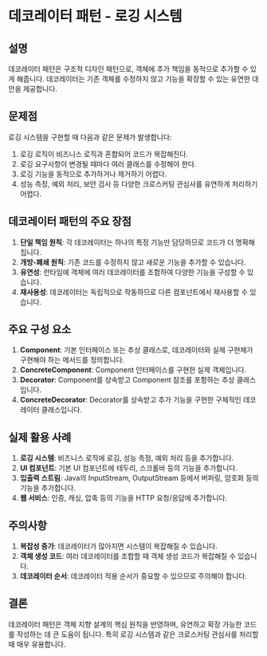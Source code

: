 # 데코레이터 패턴 - 로깅 시스템

## 설명

데코레이터 패턴은 구조적 디자인 패턴으로, 객체에 추가 책임을 동적으로 추가할 수 있게 해줍니다. 데코레이터는 기존 객체를 수정하지 않고 기능을 확장할 수 있는 유연한 대안을 제공합니다.

## 문제점

로깅 시스템을 구현할 때 다음과 같은 문제가 발생합니다:

1. 로깅 로직이 비즈니스 로직과 혼합되어 코드가 복잡해진다.
2. 로깅 요구사항이 변경될 때마다 여러 클래스를 수정해야 한다.
3. 로깅 기능을 동적으로 추가하거나 제거하기 어렵다.
4. 성능 측정, 예외 처리, 보안 검사 등 다양한 크로스커팅 관심사를 유연하게 처리하기 어렵다.

## 데코레이터 패턴의 주요 장점

1. **단일 책임 원칙**: 각 데코레이터는 하나의 특정 기능만 담당하므로 코드가 더 명확해집니다.
2. **개방-폐쇄 원칙**: 기존 코드를 수정하지 않고 새로운 기능을 추가할 수 있습니다.
3. **유연성**: 런타임에 객체에 여러 데코레이터를 조합하여 다양한 기능을 구성할 수 있습니다.
4. **재사용성**: 데코레이터는 독립적으로 작동하므로 다른 컴포넌트에서 재사용할 수 있습니다.

## 주요 구성 요소

1. **Component**: 기본 인터페이스 또는 추상 클래스로, 데코레이터와 실제 구현체가 구현해야 하는 메서드를 정의합니다.
2. **ConcreteComponent**: Component 인터페이스를 구현한 실제 객체입니다.
3. **Decorator**: Component를 상속받고 Component 참조를 포함하는 추상 클래스입니다.
4. **ConcreteDecorator**: Decorator를 상속받고 추가 기능을 구현한 구체적인 데코레이터 클래스입니다.

## 실제 활용 사례

1. **로깅 시스템**: 비즈니스 로직에 로깅, 성능 측정, 예외 처리 등을 추가합니다.
2. **UI 컴포넌트**: 기본 UI 컴포넌트에 테두리, 스크롤바 등의 기능을 추가합니다.
3. **입출력 스트림**: Java의 InputStream, OutputStream 등에서 버퍼링, 암호화 등의 기능을 추가합니다.
4. **웹 서비스**: 인증, 캐싱, 압축 등의 기능을 HTTP 요청/응답에 추가합니다.

## 주의사항

1. **복잡성 증가**: 데코레이터가 많아지면 시스템이 복잡해질 수 있습니다.
2. **객체 생성 코드**: 여러 데코레이터를 조합할 때 객체 생성 코드가 복잡해질 수 있습니다.
3. **데코레이터 순서**: 데코레이터 적용 순서가 중요할 수 있으므로 주의해야 합니다.

## 결론

데코레이터 패턴은 객체 지향 설계의 핵심 원칙을 반영하며, 유연하고 확장 가능한 코드를 작성하는 데 큰 도움이 됩니다. 특히 로깅 시스템과 같은 크로스커팅 관심사를 처리할 때 매우 유용합니다.
